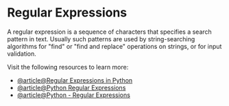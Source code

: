 # Regular Expressions

A regular expression is a sequence of characters that specifies a search pattern in text. Usually such patterns are used by string-searching algorithms for "find" or "find and replace" operations on strings, or for input validation.

Visit the following resources to learn more:

- [@article@Regular Expressions in Python](https://docs.python.org/3/library/re.html)
- [@article@Python Regular Expressions](https://developers.google.com/edu/python/regular-expressions)
- [@article@Python - Regular Expressions](https://www.tutorialspoint.com/python/python_reg_expressions.htm)
